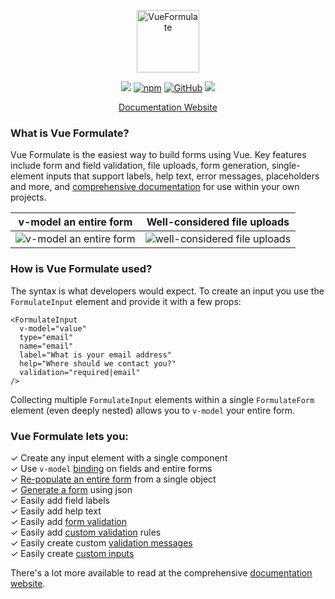 <p align="center"><a href="https://vueformulate.com" target="_blank" rel="noopener noreferrer"><img width="100" src="https://assets.wearebraid.com/vue-formulate/logo.png" alt="VueFormulate"></a></p>

<p align="center">
  <a href="https://travis-ci.org/wearebraid/vue-formulate"><img src="https://travis-ci.org/wearebraid/vue-formulate.svg?branch=master"></a>
  <a href="https://www.npmjs.com/package/@braid/vue-formulate"><img alt="npm" src="https://img.shields.io/npm/v/@braid/vue-formulate"></a>
  <a href="https://github.com/wearebraid/vue-formulate"><img alt="GitHub" src="https://img.shields.io/github/license/wearebraid/vue-formulate"></a>
  <a href=""><img src="https://img.badgesize.io/wearebraid/vue-formulate/master/dist/formulate.esm.js.svg?compression=gzip&label=gzip"></a>
</p>

<p align="center">
  <a href="https://vueformulate.com">Documentation Website</a>
</p>

### What is Vue Formulate?

Vue Formulate is the easiest way to build forms using Vue. Key features include
form and field validation, file uploads, form generation, single-element inputs that support labels, help text, error messages, placeholders and more, and [comprehensive documentation](https://vueformulate.com) for use within your own projects.

v-model an entire form    |  Well-considered file uploads
:-------------------------:|:------------------------------:
![v-model an entire form](https://assets.wearebraid.com/vue-formulate/formulate-form.gif) | ![well-considered file uploads](https://assets.wearebraid.com/vue-formulate/formulate-uploads.gif)

### How is Vue Formulate used?

The syntax is what developers would expect. To create an input you use the `FormulateInput` element and provide it with a few props:

```vue
<FormulateInput
  v-model="value"
  type="email"
  name="email"
  label="What is your email address"
  help="Where should we contact you?"
  validation="required|email"
/>
```

Collecting multiple `FormulateInput` elements within a single `FormulateForm` element (even deeply nested) allows you to `v-model` your entire form.

### Vue Formulate lets you:
✓ Create any input element with a single component<br>
✓ Use `v-model` [binding](https://vueformulate.com/guide/#model-binding) on fields and entire forms<br>
✓ [Re-populate an entire form](https://vueformulate.com//guide/forms/#setting-initial-values) from a single object<br>
✓ [Generate a form](https://vueformulate.com//guide/forms/#generating-forms) using json<br>
✓ Easily add field labels<br>
✓ Easily add help text<br>
✓ Easily add [form validation](https://vueformulate.com//guide/validation)<br>
✓ Easily add [custom validation](https://vueformulate.com//guide/validation/#custom-validation-rules) rules<br>
✓ Easily create custom [validation messages](https://vueformulate.com//guide/validation/#customize-validation-messages)<br>
✓ Easily create [custom inputs](https://vueformulate.com//guide/custom-inputs)

There's a lot more available to read at the comprehensive [documentation website](https://vueformulate.com).
